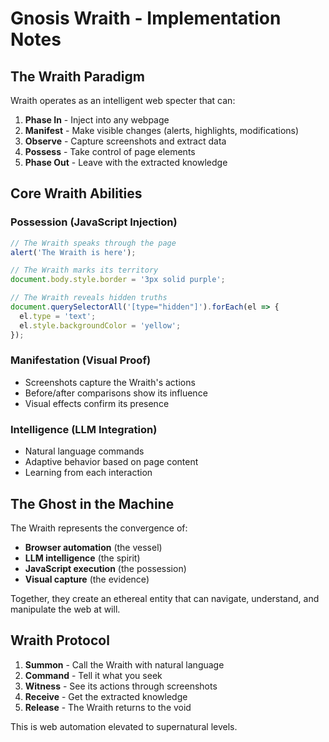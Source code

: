 # Gnosis Wraith - Implementation Notes

## The Wraith Paradigm

Wraith operates as an intelligent web specter that can:

1. **Phase In** - Inject into any webpage
2. **Manifest** - Make visible changes (alerts, highlights, modifications)
3. **Observe** - Capture screenshots and extract data
4. **Possess** - Take control of page elements
5. **Phase Out** - Leave with the extracted knowledge

## Core Wraith Abilities

### Possession (JavaScript Injection)
```javascript
// The Wraith speaks through the page
alert('The Wraith is here');

// The Wraith marks its territory
document.body.style.border = '3px solid purple';

// The Wraith reveals hidden truths
document.querySelectorAll('[type="hidden"]').forEach(el => {
  el.type = 'text';
  el.style.backgroundColor = 'yellow';
});
```

### Manifestation (Visual Proof)
- Screenshots capture the Wraith's actions
- Before/after comparisons show its influence
- Visual effects confirm its presence

### Intelligence (LLM Integration)
- Natural language commands
- Adaptive behavior based on page content
- Learning from each interaction

## The Ghost in the Machine

The Wraith represents the convergence of:
- **Browser automation** (the vessel)
- **LLM intelligence** (the spirit)
- **JavaScript execution** (the possession)
- **Visual capture** (the evidence)

Together, they create an ethereal entity that can navigate, understand, and manipulate the web at will.

## Wraith Protocol

1. **Summon** - Call the Wraith with natural language
2. **Command** - Tell it what you seek
3. **Witness** - See its actions through screenshots
4. **Receive** - Get the extracted knowledge
5. **Release** - The Wraith returns to the void

This is web automation elevated to supernatural levels.
